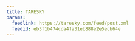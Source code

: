```yaml
---
title: TARESKY
params:
  feedlink: https://taresky.com/feed/post.xml
  feedid: eb3f1b474cda4fa31eb888e2e5ecb64e
---
```

